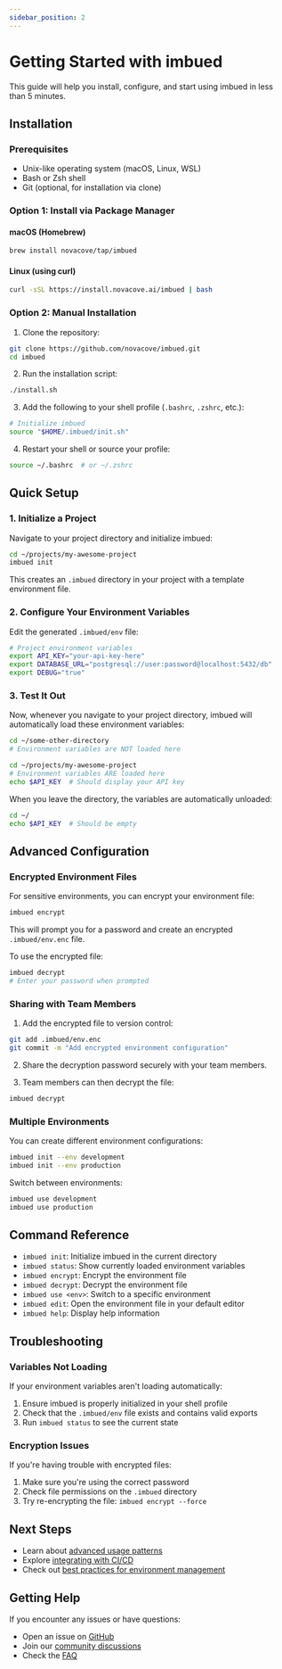 ```yaml
---
sidebar_position: 2
---
```


# Getting Started with imbued

This guide will help you install, configure, and start using imbued in less than 5 minutes.

## Installation

### Prerequisites

- Unix-like operating system (macOS, Linux, WSL)
- Bash or Zsh shell
- Git (optional, for installation via clone)

### Option 1: Install via Package Manager

#### macOS (Homebrew)

```bash
brew install novacove/tap/imbued
```

#### Linux (using curl)

```bash
curl -sSL https://install.novacove.ai/imbued | bash
```

### Option 2: Manual Installation

1. Clone the repository:

```bash
git clone https://github.com/novacove/imbued.git
cd imbued
```

2. Run the installation script:

```bash
./install.sh
```

3. Add the following to your shell profile (`.bashrc`, `.zshrc`, etc.):

```bash
# Initialize imbued
source "$HOME/.imbued/init.sh"
```

4. Restart your shell or source your profile:

```bash
source ~/.bashrc  # or ~/.zshrc
```

## Quick Setup

### 1. Initialize a Project

Navigate to your project directory and initialize imbued:

```bash
cd ~/projects/my-awesome-project
imbued init
```

This creates an `.imbued` directory in your project with a template environment file.

### 2. Configure Your Environment Variables

Edit the generated `.imbued/env` file:

```bash
# Project environment variables
export API_KEY="your-api-key-here"
export DATABASE_URL="postgresql://user:password@localhost:5432/db"
export DEBUG="true"
```

### 3. Test It Out

Now, whenever you navigate to your project directory, imbued will automatically load these environment variables:

```bash
cd ~/some-other-directory
# Environment variables are NOT loaded here

cd ~/projects/my-awesome-project
# Environment variables ARE loaded here
echo $API_KEY  # Should display your API key
```

When you leave the directory, the variables are automatically unloaded:

```bash
cd ~/
echo $API_KEY  # Should be empty
```

## Advanced Configuration

### Encrypted Environment Files

For sensitive environments, you can encrypt your environment file:

```bash
imbued encrypt
```

This will prompt you for a password and create an encrypted `.imbued/env.enc` file.

To use the encrypted file:

```bash
imbued decrypt
# Enter your password when prompted
```

### Sharing with Team Members

1. Add the encrypted file to version control:

```bash
git add .imbued/env.enc
git commit -m "Add encrypted environment configuration"
```

2. Share the decryption password securely with your team members.

3. Team members can then decrypt the file:

```bash
imbued decrypt
```

### Multiple Environments

You can create different environment configurations:

```bash
imbued init --env development
imbued init --env production
```

Switch between environments:

```bash
imbued use development
imbued use production
```

## Command Reference

- `imbued init`: Initialize imbued in the current directory
- `imbued status`: Show currently loaded environment variables
- `imbued encrypt`: Encrypt the environment file
- `imbued decrypt`: Decrypt the environment file
- `imbued use <env>`: Switch to a specific environment
- `imbued edit`: Open the environment file in your default editor
- `imbued help`: Display help information

## Troubleshooting

### Variables Not Loading

If your environment variables aren't loading automatically:

1. Ensure imbued is properly initialized in your shell profile
2. Check that the `.imbued/env` file exists and contains valid exports
3. Run `imbued status` to see the current state

### Encryption Issues

If you're having trouble with encrypted files:

1. Make sure you're using the correct password
2. Check file permissions on the `.imbued` directory
3. Try re-encrypting the file: `imbued encrypt --force`

## Next Steps

- Learn about [advanced usage patterns](./advanced-usage)
- Explore [integrating with CI/CD](./ci-cd-integration)
- Check out [best practices for environment management](./best-practices)

## Getting Help

If you encounter any issues or have questions:

- Open an issue on [GitHub](https://github.com/novacove/imbued/issues)
- Join our [community discussions](https://github.com/novacove/imbued/discussions)
- Check the [FAQ](./faq)
